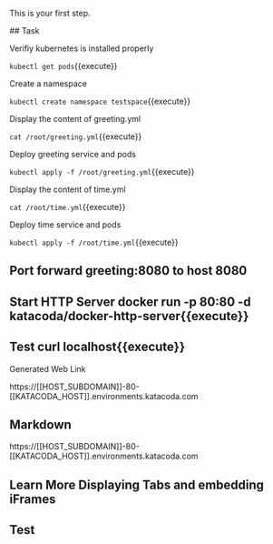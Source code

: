 This is your first step.

## Task

Verifiy kubernetes is installed properly

`kubectl get pods`{{execute}}

Create a namespace

`kubectl create namespace testspace`{{execute}}

Display the content of greeting.yml

`cat /root/greeting.yml`{{execute}}

Deploy greeting service and pods

`kubectl apply -f /root/greeting.yml`{{execute}}

Display the content of time.yml

`cat /root/time.yml`{{execute}}

Deploy time service and pods

`kubectl apply -f /root/time.yml`{{execute}}

## Port forward greeting:8080 to host 8080  

## Start HTTP Server docker run -p 80:80 -d katacoda/docker-http-server{{execute}}

## Test curl localhost{{execute}}
Generated Web Link

https://[[HOST_SUBDOMAIN]]-80-[[KATACODA_HOST]].environments.katacoda.com

## Markdown

https://[[HOST_SUBDOMAIN]]-80-[[KATACODA_HOST]].environments.katacoda.com

## Learn More Displaying Tabs and embedding iFrames

## Test 




